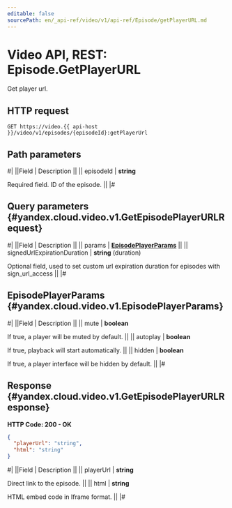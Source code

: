 ```yaml
---
editable: false
sourcePath: en/_api-ref/video/v1/api-ref/Episode/getPlayerURL.md
---
```


# Video API, REST: Episode.GetPlayerURL

Get player url.

## HTTP request

```
GET https://video.{{ api-host }}/video/v1/episodes/{episodeId}:getPlayerUrl
```

## Path parameters

#|
||Field | Description ||
|| episodeId | **string**

Required field. ID of the episode. ||
|#

## Query parameters {#yandex.cloud.video.v1.GetEpisodePlayerURLRequest}

#|
||Field | Description ||
|| params | **[EpisodePlayerParams](#yandex.cloud.video.v1.EpisodePlayerParams)** ||
|| signedUrlExpirationDuration | **string** (duration)

Optional field, used to set custom url expiration duration for episodes with sign_url_access ||
|#

## EpisodePlayerParams {#yandex.cloud.video.v1.EpisodePlayerParams}

#|
||Field | Description ||
|| mute | **boolean**

If true, a player will be muted by default. ||
|| autoplay | **boolean**

If true, playback will start automatically. ||
|| hidden | **boolean**

If true, a player interface will be hidden by default. ||
|#

## Response {#yandex.cloud.video.v1.GetEpisodePlayerURLResponse}

**HTTP Code: 200 - OK**

```json
{
  "playerUrl": "string",
  "html": "string"
}
```

#|
||Field | Description ||
|| playerUrl | **string**

Direct link to the episode. ||
|| html | **string**

HTML embed code in Iframe format. ||
|#